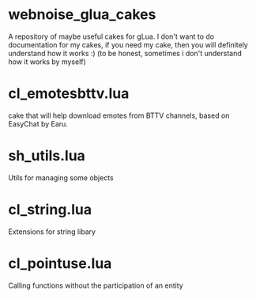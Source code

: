 # webnoise_glua_cakes
A repository of maybe useful cakes for gLua. I don't want to do documentation for my cakes, if you need my cake, then you will definitely understand how it works :) (to be honest, sometimes i don't understand how it works by myself)

# cl_emotesbttv.lua
cake that will help download emotes from BTTV channels, based on EasyChat by Earu.

# sh_utils.lua
Utils for managing some objects

# cl_string.lua
Extensions for string libary

# cl_pointuse.lua
Calling functions without the participation of an entity
